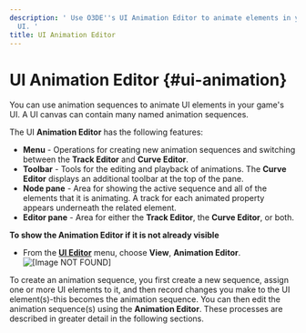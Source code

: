 ```yaml
---
description: ' Use O3DE''s UI Animation Editor to animate elements in your game''s
  UI. '
title: UI Animation Editor
---
```

# UI Animation Editor {#ui-animation}

You can use animation sequences to animate UI elements in your game's UI\. A UI canvas can contain many named animation sequences\.

The UI **Animation Editor** has the following features:
+ **Menu** - Operations for creating new animation sequences and switching between the **Track Editor** and **Curve Editor**\.
+ **Toolbar** - Tools for the editing and playback of animations\. The **Curve Editor** displays an additional toolbar at the top of the pane\.
+ **Node pane** - Area for showing the active sequence and all of the elements that it is animating\. A track for each animated property appears underneath the related element\.
+ **Editor pane** - Area for either the **Track Editor**, the **Curve Editor**, or both\.

**To show the **Animation Editor** if it is not already visible**
+ From the [**UI Editor**](/docs/user-guide/features/interactivity/user-interface/editor/using.md) menu, choose **View**, **Animation Editor**\.
![\[Image NOT FOUND\]](/images/user-guide/ui-animation-window.png)

To create an animation sequence, you first create a new sequence, assign one or more UI elements to it, and then record changes you make to the UI element\(s\)-this becomes the animation sequence\. You can then edit the animation sequence\(s\) using the **Animation Editor**\. These processes are described in greater detail in the following sections\.